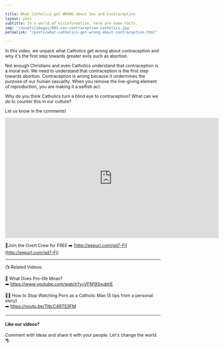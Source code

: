 ```yaml
---

title: What Catholics get WRONG about Sex and Contraception
layout: post
subtitle: In a world of misinformation, here are some facts.
img: '/assets/images/001-sex-contraception-catholics.jpg'
permalink: "/posts/what-catholics-get-wrong-about-contraception.html"

---
```


In this video, we unpack what Catholics get wrong about contraception and why it's the first step towards greater evils such as abortion.

Not enough Christians and even Catholics understand that contraception is a moral evil. We need to understand that contraception is the first step towards abortion. Contraception is wrong because it undermines the purpose of our human sexuality. When you remove the live-giving element of reproduction, you are making it a selfish act.

Why do you think Catholics turn a blind eye to contraception? What can we do to counter this in our culture?﻿

Let us know in the comments!

<iframe width="692" height="389" src="https://www.youtube.com/embed/K5YHTVEFtaM?list=PL9h2NRFAs6br-ZZ3y_9-NxnMuXIFeHFzo" frameborder="0" allow="accelerometer; autoplay; encrypted-media; gyroscope; picture-in-picture" allowfullscreen></iframe>

🔴Join the Overt Crew for FREE ➡️ [http://eepurl.com/gd7-Fj](http://eepurl.com/gd7-Fj)

<hr>

📺 Related Videos:

🌱 What Does Pro-life Mean?<br>
➡️ https://www.youtube.com/watch?v=VFN19SxubhE

👨‍💻 How to Stop Watching Porn as a Catholic Man (5 tips from a personal story)<br>
➡️ https://youtu.be/TNcC4R7S3FM

<hr>

#### Like our videos? 
Comment with ideas and share it with your people. Let's change the world. 🌎